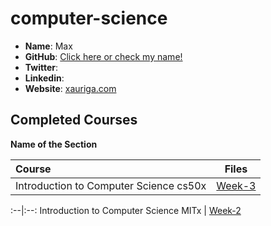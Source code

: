 # computer-science

- **Name**: Max
- **GitHub**: [Click here or check my name! ](https://github.com/AG-Systems)
- **Twitter**: []()
- **Linkedin**: []()
- **Website**: [xauriga.com](http://xauriga.com)

## Completed Courses

**Name of the Section**

Course|Files
:--|:--:
Introduction to Computer Science cs50x | [Week-3](https://github.com/AG-Systems/computer-science)

:--|:--:
Introduction to Computer Science MITx | [Week-2](https://github.com/AG-Systems/computer-science)

